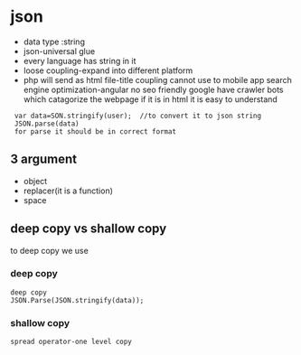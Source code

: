 # json

- data type :string
- json-universal glue
- every language has string in it
- loose coupling-expand into different platform
- php will send as html file-title coupling cannot use to mobile app
  search engine optimization-angular no seo friendly
  google have crawler bots which catagorize the webpage if it is in html it is easy to understand

```
 var data=SON.stringify(user);  //to convert it to json string
 JSON.parse(data)
 for parse it should be in correct format

```

## 3 argument

- object
- replacer(it is a function)
- space

## deep copy vs shallow copy

to deep copy we use

### deep copy

```
deep copy
JSON.Parse(JSON.stringify(data));
```

### shallow copy

```
spread operator-one level copy
```
